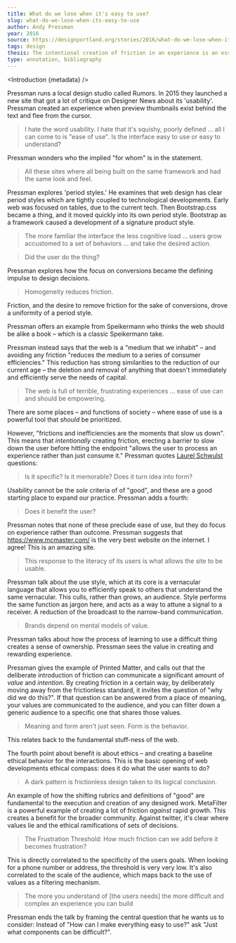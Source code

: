 ```yaml
---
title: What do we lose when it's easy to use?
slug: what-do-we-lose-when-its-easy-to-use
author: Andy Pressman
year: 2016
source: https://designportland.org/stories/2016/what-do-we-lose-when-its-easy-to-use
tags: design
thesis: The intentional creation of friction in an experience is an essential way to create experience and communicate values. 
type: annotation, bibliography
---
```


<script>
  import Introduction from '../components/Introduction.svelte'
</script>

<Introduction {metadata} />

Pressman runs a local design studio called Rumors. In 2015 they launched a new site that got a lot of critique on Designer News about its 'usability'. Pressman created an experience when preview thumbnails exist behind the text and flee from the cursor.

> I hate the word usability. I hate that it's squishy, poorly defined … all I can come to is "ease of use". Is the interface easy to use or easy to understand?

Pressman wonders who the implied "for whom" is in the statement.

> All these sites where all being built on the same framework and had the same look and feel.

Pressman explores 'period styles.' He examines that web design has clear period styles which are tightly coupled to technological developments. Early web was focused on tables, due to the current tech. Then Bootstrap.css became a thing, and it moved quickly into its own period style. Bootstrap as a framework caused a development of a signature product style.

> The more familiar the interface the less cognitive load … users grow accustomed to a set of behaviors … and take the desired action.

> Did the user do the thing?

Pressman explores how the focus on conversions became the defining impulse to design decisions.

> Homogeneity reduces friction.

Friction, and the desire to remove friction for the sake of conversions, drove a uniformity of a period style.

Pressman offers an example from Speikermann who thinks the web should be alike a book – which is a classic Speikermann take.

Pressman instead says that the web is a "medium that we inhabit" – and avoiding any friction "reduces the medium to a series of consumer efficiencies." This reduction has strong similarities to the reduction of our current age – the deletion and removal of anything that doesn't immediately and efficiently serve the needs of capital.

> The web is full of terrible, frustrating experiences … ease of use can and should be empowering.

There are some places – and functions of society – where ease of use is a powerful tool that _should_ be prioritized.

However, "frictions and inefficiencies are the moments that slow us down". This means that _intentionally_ creating friction, erecting a barrier to slow down the user before hitting the endpoint "allows the user to process an experience rather than just consume it." Pressman quotes [Laurel Schwulst](https://laurelschwulst.com/) questions:

> Is it specific?
> Is it memorable?
> Does it turn idea into form?

Usability cannot be the _sole_ criteria of of "good", and these are a good starting place to expand our practice. Pressman adds a fourth:

> Does it benefit the user?

Pressman notes that none of these preclude ease of use, but they do focus on experience rather than outcome. Pressman suggests that https://www.mcmaster.com/ is the very best website on the internet. I agree! This is an amazing site.

> This response to the literacy of its users is what allows the site to be usable.

Pressman talk about the use style, which at its core is a vernacular language that allows you to efficiently speak to others that understand the same vernacular. This culls, rather than grows, an audience. Style performs the same function as jargon here, and acts as a way to attune a signal to a receiver. A reduction of the broadcast to the narrow-band communication.

> Brands depend on mental models of value.

Pressman talks about how the process of learning to use a difficult thing creates a sense of ownership. Pressman sees the value in creating and rewarding experience.

Pressman gives the example of Printed Matter, and calls out that the deliberate introduction of friction can communicate a significant amount of _value_ and _intention_. By creating friction in a certain way, by deliberately moving away from the frictionless standard, it invites the question of "why did we do this?". If that question can be answered from a place of meaning, your values are communicated to the audience, and you can filter down a generic audience to a specific one that shares those values.

> Meaning and form aren't just seen. Form is the behavior.

This relates back to the fundamental stuff-ness of the web.

The fourth point about benefit is about ethics – and creating a baseline ethical behavior for the interactions. This is the basic opening of web developments ethical compass: does it do what the user wants to do?

> A dark pattern is frictionless design taken to its logical conclusion.

An example of how the shifting rubrics and definitions of "good" are fundamental to the execution and creation of any designed work. MetaFilter is a powerful example of creating a lot of friction _against_ rapid growth. This creates a benefit for the broader community. Against twitter, it's clear where values lie and the ethical ramifications of sets of decisions.

> The Frustration Threshold: How much friction can we add before it becomes frustration?

This is directly correlated to the specificity of the users goals. When looking for a phone number or address, the threshold is very very low. It's also correlated to the scale of the audience, which maps back to the use of values as a filtering mechanism.

> The more you understand of [the users needs] the more difficult and complex an experience you can build

Pressman ends the talk by framing the central question that he wants us to consider: Instead of "How can I make everything easy to use?" ask "Just what components can be difficult?".
